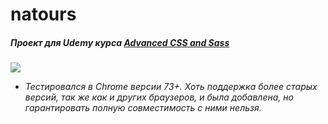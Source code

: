# natours
##### Проект для Udemy курса [Advanced CSS and Sass](https://www.udemy.com/advanced-css-and-sass/)

![](https://filiprastovic.com/wp-content/themes/filip-rastovic/assets/img/portfolio/natours-small.png)

* _Тестировался в Chrome версии 73+. Хоть поддержка более старых версий, так же как и других браузеров, и была добавлена, но гарантировать полную совместимость с ними нельзя._